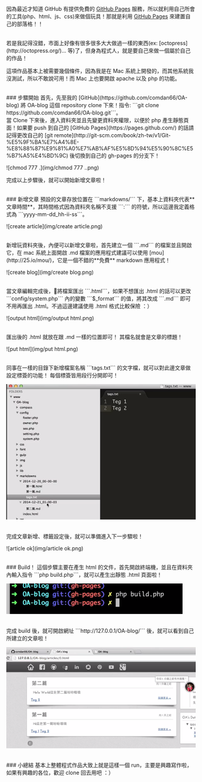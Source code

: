 因為最近才知道 GitHub 有提供免費的 [GitHub Pages](https://pages.github.com/) 服務，所以就利用自己所會的工具(php、html、js、css)來做個玩具！那就是利用 [GitHub Pages](https://pages.github.com/) 來建置自己的部落格！！

<br/>
若是我記得沒錯，市面上好像有很多很多大大做過一樣的東西(ex: [octopress](http://octopress.org/)... 等)了，但身為程式人，就是要自己來做一個屬於自己的作品！

<br/>

這項作品基本上被需要幾個條件，因為我是在 Mac 系統上開發的，而其他系統我沒測試，所以不敢說可用！而 Mac 上也要開啟 apache 以及 php 的功能。

<br/>
### 步驟開始
首先，先至我的 [GitHub](https://github.com/comdan66/OA-blog) 將 OA-blog 這個 repository clone 下來！指令: ```git clone https://github.com/comdan66/OA-blog.git```。  

<br/>
當 Clone 下來後，進入資料夾並且先變更資料夾權限，以便於 php 產生靜態頁面！如果要 push 到自己的 [GitHub Pages](https://pages.github.com/) 的話請記得更改自己的 [git remote](http://git-scm.com/book/zh-tw/v1/Git-%E5%9F%BA%E7%A4%8E-%E8%88%87%E9%81%A0%E7%AB%AF%E5%8D%94%E5%90%8C%E5%B7%A5%E4%BD%9C) 後切換到自己的 gh-pages 的分支下！  

![chmod 777 .](img/chmod 777 ..png)

完成以上步驟後，就可以開始新增文章啦！


<br/>
### 新增文章
預設的文章存放位置在 ```markdowns/``` 下，基本上資料夾代表**文章時間**，其時間格式因為資料夾名稱不支援 ```:``` 的符號，所以這邊我定義格式為 ```yyyy-mm-dd_hh-ii-ss```。  

![create article](img/create article.png)

<br/>
新增玩資料夾後，內便可以新增文章啦，首先建立一個 ```.md``` 的檔案並且開啟它，在 mac 系統上面開啟 .md 檔案的應用程式建議可以使用 [mou](http://25.io/mou/)，它是一個不錯的**免費** markdown 應用程式！  

![create blog](img/create blog.png)


<br/>
當文章編輯完成後，將檔案匯出 ```.html```，如果不想匯出 .html 的話可以更改 ```config/system.php``` 內的變數 ```$_format``` 的值，將其改成 ```.md``` 即可不用再匯出 .html。不過這邊建議使用 .html 格式比較保險 ：）  

![output html](img/output html.png)

<br/>
匯出後的 .html 就放在跟 .md 一樣的位置即可！ 其檔名就會是文章的標題！

![put html](img/put html.png)

<br/>
同事在一樣的目錄下新增檔案名稱 ```tags.txt``` 的文字檔，就可以對此邊文章做設定標簽的功能！
每個標簽皆用段行分開即可！

![tag](img/tag.png)

<br/>
完成文章新增、標籤設定後，就可以準備進入下一步驟啦！

![article ok](img/article ok.png)


<br/>
### Build！
這個步驟主要在產生 html 的文件，首先開啟終端機，並且在資料夾內輸入指令 ```php build.php```，就可以產生出靜態 .html 頁面啦！

![build](img/build.png)

<br/>
完成 build 後，就可開啟網址 ```http://127.0.0.1/OA-blog/``` 後，就可以看到自己所建立的文章啦！

![ok](img/ok.png)


<br/>
### 小總結
基本上整體程式作品大致上就是這樣一個 run，主要是興趣寫作啦，如果有興趣的各位，歡迎 clone 回去用吧 ：）
